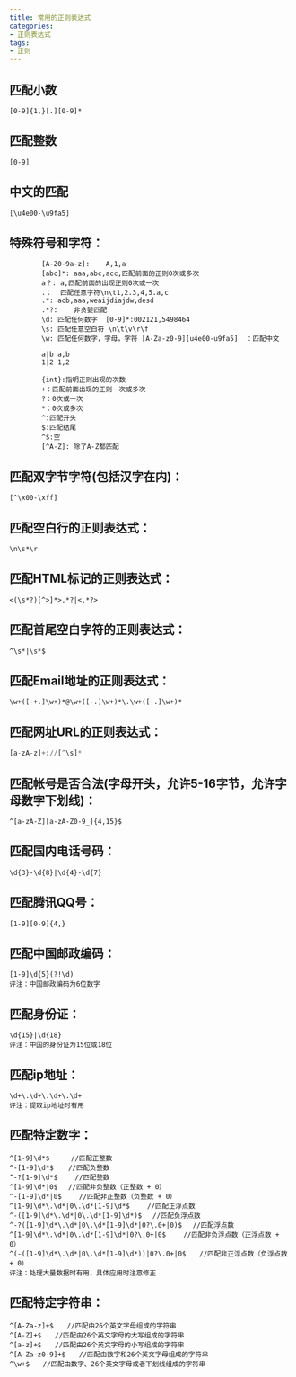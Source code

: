 ```yaml
---
title: 常用的正则表达式
categories: 
- 正则表达式
tags: 
- 正则
---
```




## 匹配小数

```
[0-9]{1,}[.][0-9]*
```

## 匹配整数

```
[0-9]
```

## 中文的匹配

```
[\u4e00-\u9fa5]
```

<!--more-->

## 特殊符号和字符：

```
		[A-Z0-9a-z]:	A,1,a
		[abc]*:	aaa,abc,acc,匹配前面的正则0次或多次
		a？:	a,匹配前面的出现正则0次或一次
		.：	匹配任意字符\n\t1,2.3,4,5.a,c
		.*:	acb,aaa,weaijdiajdw,desd
		.*?:	非贪婪匹配
		\d:	匹配任何数字  [0-9]*:002121,5498464
		\s:	匹配任意空白符 \n\t\v\r\f
		\w:	匹配任何数字，字母，字符 [A-Za-z0-9][u4e00-u9fa5]  ：匹配中文

		a|b a,b
		1|2 1,2

		{int}:指明正则出现的次数
		+：匹配前面出现的正则一次或多次
		?：0次或一次
		*：0次或多次
		^:匹配开头
		$:匹配结尾
		^$:空
		[^A-Z]: 除了A-Z都匹配
```



## 匹配**双字节字符**(包括汉字在内)：

```
[^\x00-\xff]
```

## 匹配**空白行**的正则表达式：

```
\n\s*\r
```

## 匹配**HTML标记**的正则表达式：

```
<(\s*?)[^>]*>.*?|<.*?>
```

## 匹配**首尾空白字符**的正则表达式：

```
^\s*|\s*$
```

## 匹配**Email地址**的正则表达式：

```
\w+([-+.]\w+)*@\w+([-.]\w+)*\.\w+([-.]\w+)*

```

## 匹配**网址URL**的正则表达式：

```python
[a-zA-z]+://[^\s]*

```

## 匹配**帐号是否合法**(字母开头，允许5-16字节，允许字母数字下划线)：

```
^[a-zA-Z][a-zA-Z0-9_]{4,15}$

```

## 匹配**国内电话号码**：

```
\d{3}-\d{8}|\d{4}-\d{7}

```

## 匹配**腾讯QQ号**：

```
[1-9][0-9]{4,}

```

## 匹配**中国邮政编码**：

```
[1-9]\d{5}(?!\d)
评注：中国邮政编码为6位数字

```

## 匹配**身份证**：

```
\d{15}|\d{18}
评注：中国的身份证为15位或18位

```

## 匹配**ip地址**：

```
\d+\.\d+\.\d+\.\d+
评注：提取ip地址时有用

```

## 匹配**特定数字**：

```
^[1-9]\d*$　 　 //匹配正整数
^-[1-9]\d*$ 　 //匹配负整数
^-?[1-9]\d*$　　 //匹配整数
^[1-9]\d*|0$　 //匹配非负整数（正整数 + 0）
^-[1-9]\d*|0$　　 //匹配非正整数（负整数 + 0）
^[1-9]\d*\.\d*|0\.\d*[1-9]\d*$　　 //匹配正浮点数
^-([1-9]\d*\.\d*|0\.\d*[1-9]\d*)$　 //匹配负浮点数
^-?([1-9]\d*\.\d*|0\.\d*[1-9]\d*|0?\.0+|0)$　 //匹配浮点数
^[1-9]\d*\.\d*|0\.\d*[1-9]\d*|0?\.0+|0$　　 //匹配非负浮点数（正浮点数 + 0）
^(-([1-9]\d*\.\d*|0\.\d*[1-9]\d*))|0?\.0+|0$　　//匹配非正浮点数（负浮点数 + 0）
评注：处理大量数据时有用，具体应用时注意修正

```

## 匹配**特定字符串**：

```
^[A-Za-z]+$　　//匹配由26个英文字母组成的字符串
^[A-Z]+$　　//匹配由26个英文字母的大写组成的字符串
^[a-z]+$　　//匹配由26个英文字母的小写组成的字符串
^[A-Za-z0-9]+$　　//匹配由数字和26个英文字母组成的字符串
^\w+$　　//匹配由数字、26个英文字母或者下划线组成的字符串

```



